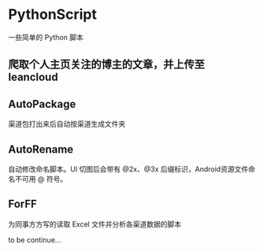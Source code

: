 # PythonScript

一些简单的 Python 脚本

## 爬取个人主页关注的博主的文章，并上传至 leancloud

## AutoPackage

渠道包打出来后自动按渠道生成文件夹

## AutoRename

自动修改命名脚本。UI 切图后会带有 @2x、@3x 后缀标识，Android资源文件命名不可用 @ 符号。

## ForFF

为同事方方写的读取 Excel 文件并分析各渠道数据的脚本

to be continue...

